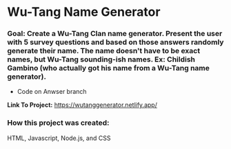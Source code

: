 # Wu-Tang Name Generator

### Goal: Create a Wu-Tang Clan name generator. Present the user with 5 survey questions and based on those answers randomly generate their name. The name doesn't have to be exact names, but Wu-Tang sounding-ish names. Ex: Childish Gambino (who actually got his name from a Wu-Tang name generator).

- Code on Anwser branch

**Link To Project:** https://wutanggenerator.netlify.app/





### How this project was created:
HTML, Javascript, Node.js, and CSS
